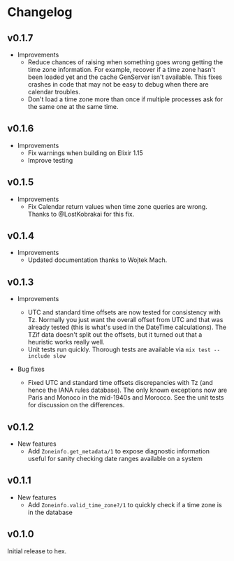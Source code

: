 # Changelog

## v0.1.7

* Improvements
  * Reduce chances of raising when something goes wrong getting the time zone
    information. For example, recover if a time zone hasn't been loaded yet and
    the cache GenServer isn't available. This fixes crashes in code that may not be
    easy to debug when there are calendar troubles.
  * Don't load a time zone more than once if multiple processes ask for the same
    one at the same time.

## v0.1.6

* Improvements
  * Fix warnings when building on Elixir 1.15
  * Improve testing

## v0.1.5

* Improvements
  * Fix Calendar return values when time zone queries are wrong. Thanks to
    @LostKobrakai for this fix.

## v0.1.4

* Improvements
  * Updated documentation thanks to Wojtek Mach.

## v0.1.3

* Improvements
  * UTC and standard time offsets are now tested for consistency with Tz.
    Normally you just want the overall offset from UTC and that was already
    tested (this is what's used in the DateTime calculations). The TZif data
    doesn't split out the offsets, but it turned out that a heuristic works
    really well.
  * Unit tests run quickly. Thorough tests are available via `mix test --include
    slow`

* Bug fixes
  * Fixed UTC and standard time offsets discrepancies with Tz (and hence the IANA
    rules database). The only known exceptions now are Paris and Monoco in the
    mid-1940s and Morocco. See the unit tests for discussion on the differences.

## v0.1.2

* New features
  * Add `Zoneinfo.get_metadata/1` to expose diagnostic information useful for
    sanity checking date ranges available on a system

## v0.1.1

* New features
  * Add `Zoneinfo.valid_time_zone?/1` to quickly check if a time zone is in the
    database

## v0.1.0

Initial release to hex.
